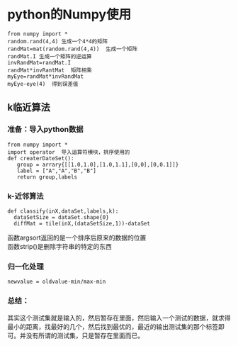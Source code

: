 # python的Numpy使用
	from numpy import *
	random.rand(4,4) 生成一个4*4的矩阵
	randMat=mat(random.rand(4,4))  生成一个矩阵
	randMat.I 生成一个矩阵的逆运算
	invRandMat=randMat.I
	randMat*invRantMat  矩阵相乘
	myEye=randMat*invRandMat
	myEye-eye(4)  得到误差值
## k临近算法
### 准备：导入python数据
	from numpy import *
	import operator  导入运算符模块，排序使用的
	def createrDateSet():
	   group = arrary{[[1.0,1.0],[1.0,1.1],[0,0],[0,0.1]]}
	   label = ["A","A","B","B"]
	   return group,labels
### k-近邻算法
	def classify(inX,dataSet,labels,k):
	  dataSetSize = dataSet.shape{0}
	  diffMat = tile(inX,(dataSetSize,1))-dataSet
函数argsort返回的是一个排序后原来的数据的位置  
函数strip()是删除字符串的特定的东西
### 归一化处理
	newvalue = oldvalue-min/max-min
### 总结：
其实这个测试集就是输入的，然后暂存在里面，然后输入一个测试的数据，就求得最小的距离，找最好的几个，然后找到最优的，最近的输出测试集的那个标签即可。并没有所谓的测试集，只是暂存在里面而已。